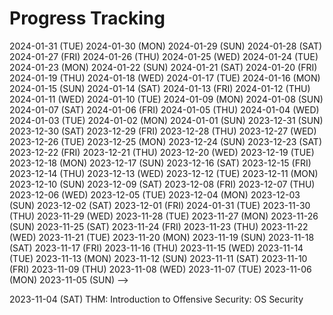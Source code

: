 # Progress Tracking

<!-->
2024-01-31 (TUE)

2024-01-30 (MON)

2024-01-29 (SUN)

2024-01-28 (SAT)

2024-01-27 (FRI)

2024-01-26 (THU)

2024-01-25 (WED)

2024-01-24 (TUE)

2024-01-23 (MON)

2024-01-22 (SUN)

2024-01-21 (SAT)

2024-01-20 (FRI)

2024-01-19 (THU)

2024-01-18 (WED)

2024-01-17 (TUE)

2024-01-16 (MON)

2024-01-15 (SUN)

2024-01-14 (SAT)

2024-01-13 (FRI)

2024-01-12 (THU)

2024-01-11 (WED)

2024-01-10 (TUE)

2024-01-09 (MON)

2024-01-08 (SUN)

2024-01-07 (SAT)

2024-01-06 (FRI)

2024-01-05 (THU)

2024-01-04 (WED)

2024-01-03 (TUE)

2024-01-02 (MON)

2024-01-01 (SUN)

2023-12-31 (SUN)

2023-12-30 (SAT)

2023-12-29 (FRI)

2023-12-28 (THU)

2023-12-27 (WED)

2023-12-26 (TUE)

2023-12-25 (MON)

2023-12-24 (SUN)

2023-12-23 (SAT)

2023-12-22 (FRI)

2023-12-21 (THU)

2023-12-20 (WED)

2023-12-19 (TUE)

2023-12-18 (MON)

2023-12-17 (SUN)

2023-12-16 (SAT)

2023-12-15 (FRI)

2023-12-14 (THU)

2023-12-13 (WED)

2023-12-12 (TUE)

2023-12-11 (MON)

2023-12-10 (SUN)

2023-12-09 (SAT)

2023-12-08 (FRI)

2023-12-07 (THU)

2023-12-06 (WED)

2023-12-05 (TUE)

2023-12-04 (MON)

2023-12-03 (SUN)

2023-12-02 (SAT)

2023-12-01 (FRI)

2024-01-31 (TUE)

2023-11-30 (THU)

2023-11-29 (WED)

2023-11-28 (TUE)

2023-11-27 (MON)

2023-11-26 (SUN)

2023-11-25 (SAT)

2023-11-24 (FRI)

2023-11-23 (THU)

2023-11-22 (WED)

2023-11-21 (TUE)

2023-11-20 (MON)

2023-11-19 (SUN)

2023-11-18 (SAT)

2023-11-17 (FRI)

2023-11-16 (THU)

2023-11-15 (WED)

2023-11-14 (TUE)

2023-11-13 (MON)

2023-11-12 (SUN)

2023-11-11 (SAT)

2023-11-10 (FRI)

2023-11-09 (THU)

2023-11-08 (WED)

2023-11-07 (TUE)

2023-11-06 (MON) 

2023-11-05 (SUN) -->

2023-11-04 (SAT) 
    THM: Introduction to Offensive Security: OS Security
